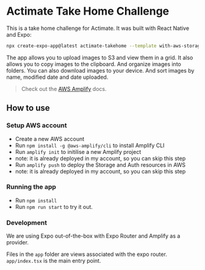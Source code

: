 # Actimate Take Home Challenge

This is a take home challenge for Actimate. It was built with React Native and Expo:
```bash
npx create-expo-app@latest actimate-takehome --template with-aws-storage-upload
```
The app allows you to upload images to S3 and view them in a grid.
It also allows you to copy images to the clipboard.
And organize images into folders.
You can also download images to your device.
And sort images by name, modified date and date uploaded.

> Check out the [AWS Amplify](https://docs.amplify.aws/) docs.

## How to use

### Setup AWS account

- Create a new AWS account
- Run `npm install -g @aws-amplify/cli` to install Amplify CLI
- Run `amplify init` to initilise a new Amplify project
- note: it is already deployed in my account, so you can skip this step
- Run `amplify push` to deploy the Storage and Auth resources in AWS
- note: it is already deployed in my account, so you can skip this step

### Running the app

- Run `npm install`
- Run `npm run start` to try it out.

### Development

We are using Expo out-of-the-box with Expo Router and Amplify as a provider.

Files in the `app` folder are views associated with the expo router.
`app/index.tsx` is the main entry point.


